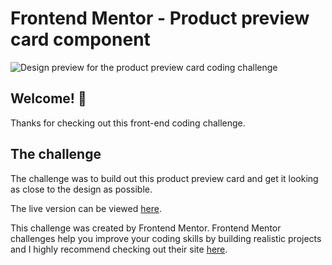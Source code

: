 # Frontend Mentor - Product preview card component

![Design preview for the product preview card coding challenge](./preview.jpg)

## Welcome! 👋

Thanks for checking out this front-end coding challenge.

## The challenge

The challenge was to build out this product preview card and get it looking as close to the design as possible.

The live version can be viewed [here](https://davelilleystone.github.io/fem-product-preview-card).

This challenge was created by Frontend Mentor. Frontend Mentor challenges help you improve your coding skills by building realistic projects and I highly recommend checking out their site [here](https://www.frontendmentor.io).
